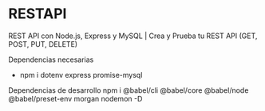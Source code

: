 # RESTAPI
REST API con Node.js, Express y MySQL | Crea y Prueba tu REST API (GET, POST, PUT, DELETE)

Dependencias necesarias
- npm i dotenv express promise-mysql

Dependencias de desarrollo
npm i @babel/cli @babel/core @babel/node @babel/preset-env morgan nodemon -D
